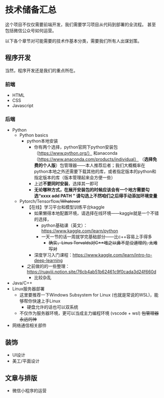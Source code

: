 # 技术储备汇总

这个项目不仅仅需要前端开发，我们需要学习项目从代码到部署的全流程。
甚至包括微信公众号如何运营。

以下各个章节对可能需要的技术作基本分类，需要我们所有人出谋划策。

## 程序开发

当然，程序开发还是我们的重点所在。

### 前端

- HTML
- CSS
- Javascript

### 后端

- Python
    - Python basics
      - python本地安装
        - 你有两个选择，python官网下python安装包（https://www.python.org/） 和anaconda（https://www.anaconda.com/products/individual） （**选择免费的个人版**）包管理器——本人推荐后者；我们大概概率在python本地之外还需要下载其他的库，或者指定版本的python和指定版本的库（版本管理起来会方便一些）
        - 上述**不要同时安装**，选择其一即可
        - **无论哪种方式，在展开安装包的时候应该会有一个地方需要勾选“xxxx add PATH ” 请勾选上不然咱们之后得手动添加环境变量**
    - Pytorch/Tensorflow/~~Whatever~~
      - 【在线】学习平台和模型训练平台kaggle
        - 如果懒得本地配置环境，请选择在线环境——kaggle就是一个不错的选择，
          - python基础课（英文）：https://www.kaggle.com/learn/python
          - 一天一节的话一周就学完基础部分——比c++容易上手得多
            - ~~确实，Linus Torvalds对C++嗤之以鼻不是没道理的, 太难写对~~
        - 深度学习入门课程：https://www.kaggle.com/learn/intro-to-deep-learning 
      - 之前做的的一些整理：https://ruayiii.notion.site/76cb4ab51b62461c9f0cada3d24f660d 
        - 比较杂乱
- Java/C++
- Linux服务器部署
  - 这里要推荐一下Windows Subsystem for Linux (也就是常说的WSL)，能够帮你快速上手Linux
    - 硬盘允许的话也可以双系统
  - 不仅作为服务器环境，更可以当成主力编程环境 (vscode + wsl) ~~包管理器永远的神~~
- 网络通信相关部件

## 装饰

- UI设计
- 美工/平面设计

## 文章与排版

- 微信小程序的运营